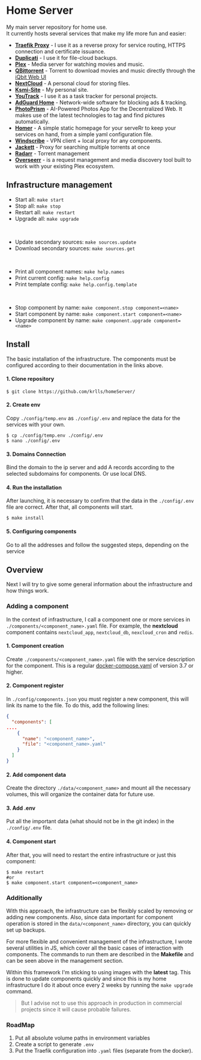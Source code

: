 # Home Server
My main server repository for home use.<br>
It currently hosts several services that make my life more fun and easier:

- **[Traefik Proxy](https://traefik.io/traefik/ "Traefik proxy")** - I use it as a reverse proxy for service routing, HTTPS connection and certificate issuance.
- **[Duplicati](https://www.duplicati.com/ "Duplicati")** - I use it for file-cloud backups.
- **[Plex](https://www.plex.tv/ "Plex")** - Media server for watching movies and music.
- **[QBittorrent](https://www.qbittorrent.org/ "QBittorrent")** - Torrent to download movies and music directly through the [iQbit Web UI](https://github.com/ntoporcov/iQbit "iQbit")
- **[NextCloud](https://nextcloud.com/ "NextCloud")** - A personal cloud for storing files.
- **[Ksmi-Site](http://ksmi.me "Ksmi-Site")** - My personal site.
- **[YouTrack](https://www.jetbrains.com/youtrack/ "YouTrack")** - I use it as a task tracker for personal projects.
- **[AdGuard Home](https://adguard.com/adguard-home/overview.html "AdGuard Home")** - Network-wide software for blocking ads & tracking.
- **[PhotoPrism](https://photoprism.app "PhotoPrism")** - AI-Powered Photos App for the Decentralized Web. It makes use of the latest technologies to tag and find pictures automatically.
- **[Homer](https://github.com/bastienwirtz/homer "Homer")** - A simple static homepage for your serveRr to keep your services on hand, from a simple yaml configuration file.
- **[Windscribe](https://windscribe.net "Windscribe")** - VPN client + local proxy for any components.
- **[Jackett](https://github.com/Jackett/Jackett "Jackett")** - Proxy for searching multiple torrents at once
- **[Radarr](https://radarr.video/ "Radarr")** - Torrent management
- **[Overseerr](https://overseerr.dev/ "Overseerr")** - is a request management and media discovery tool built to work with your existing Plex ecosystem.

## Infrastructure management

- Start all: `make start`
- Stop all: `make stop`
- Restart all: `make restart`
- Upgrade all: `make upgrade`

<br>

- Update secondary sources: `make sources.update`
- Download secondary sources: `make sources.get`

<br>

- Print all component names: `make help.names`
- Print current config: `make help.config`
- Print template config: `make help.config.template`

<br>

- Stop component by name: `make component.stop component=<name>`
- Start component by name: `make component.start component=<name>`
- Upgrade component by name: `make component.upgrade component=<name>`

## Install
The basic installation of the infrastructure. The components must be configured according to their documentation in the links above.

#### 1. Clone repository
```shell
$ git clone https://github.com/krlls/homeServer/
```
#### 2. Create env
Copy `./config/temp.env` as `./config/.env` and replace the data for the services with your own.

```shell
$ cp ./config/temp.env ./config/.env
$ nano ./config/.env
```
#### 3. Domains Connection
Bind the domain to the ip server and add A records according to the selected subdomains for components. Or use local DNS.

#### 4. Run the installation
After launching, it is necessary to confirm that the data in the `./config/.env` file are correct. After that, all components will start.
```shell
$ make install
```

#### 5. Configuring components
Go to all the addresses and follow the suggested steps, depending on the service

## Overview
Next I will try to give some general information about the infrastructure and how things work.

### Adding a component
In the context of infrastructure, I call a component one or more services in `./components/<component_name>.yaml` file. For example, the **nextcloud** component contains `nextcloud_app`, `nextcloud_db`, `nexcloud_cron` and `redis`.

#### 1. Component creation
Create `./components/<component_name>.yaml` file with the service description for the component. This is a regular [docker-compose.yaml](https://docs.docker.com/compose/ "docker-compose.yaml") of version 3.7 or higher.

#### 2. Component  register
In `./сonfig/components.json` you must register a new component, this will link its name to the file. To do this, add the following lines:
```json
{
  "components": [
....
    {
      "name": "<component_name>",
      "file": "<component_name>.yaml"
    }
  ]
}
```

#### 2. Add component data
Create the directory `./data/<component_name>` and mount all the necessary volumes, this will organize the container data for future use.

#### 3. Add .env
Put all the important data (what should not be in the git index) in the `./config/.env` file.

#### 4. Component  start
After that, you will need to restart the entire infrastructure or just this component:
```shell
$ make restart 
#or 
$ make component.start component=<component_name> 
```

### Additionally
With this approach, the infrastructure can be flexibly scaled by removing or adding new components. Also, since data important for component operation is stored in the `data/<component_name>` directory, you can quickly set up backups.

For more flexible and convenient management of the infrastructure, I wrote several utilities in JS, which cover all the basic cases of interaction with components. The commands to run them are described in the **Makefile** and can be seen above in the management section.

Within this framework I'm sticking to using images with the **latest** tag. This is done to update components quickly and since this is my home infrastructure I do it about once every 2 weeks by running the `make upgrade` command.

> But I advise not to use this approach in production in commercial projects since it will cause probable failures.

### RoadMap
1. Put all absolute volume paths in environment variables
2. Create a script to generate `.env`
3. Put the Traefik configuration into `.yaml` files (separate from the docker).


